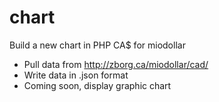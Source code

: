 # chart
Build a new chart in PHP CA$ for miodollar

- Pull data from http://zborg.ca/miodollar/cad/
- Write data in .json format
- Coming soon, display graphic chart

